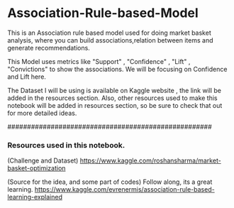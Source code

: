 # Association-Rule-based-Model

This is an Association rule based model used for doing market basket analysis, where you can build associations,relation between items and generate recommendations.

This Model uses metrics like "Support" , "Confidence" , "Lift" , "Convictions" to show the associations.
We will be focusing on Confidence and Lift here.

The Dataset I will be using is available on Kaggle website , the link will be added in the resources section.
Also, other resources used to make this notebook will be added in resources section, so be sure to check that out for more detailed ideas.

  ####################################################
  


### Resources used in this notebook.

(Challenge and Dataset)
https://www.kaggle.com/roshansharma/market-basket-optimization 


(Source for the idea, and some part of codes)
Follow along, its a great learning.
https://www.kaggle.com/evrenermis/association-rule-based-learning-explained
